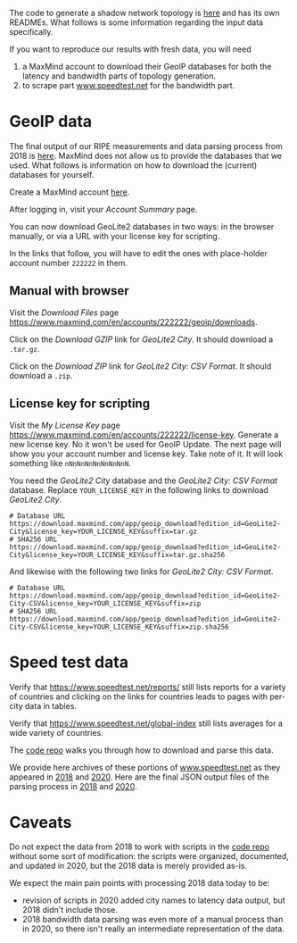 [atlas-repo]: https://github.com/shadow/atlas

The code to generate a shadow network topology is [here][atlas-repo] and has
its own READMEs. What follows is some information regarding the input data
specifically.

If you want to reproduce our results with fresh data, you will need

1. a MaxMind account to download their GeoIP databases for both the latency and
   bandwidth parts of topology generation.
1. to scrape part www.speedtest.net for the bandwidth part.

# GeoIP data

[2018-ripepairs]: data/shadow/network/latency/2018-all-pairs.csv.xz

The final output of our RIPE measurements and data parsing process from 2018 is
[here][2018-ripepairs]. MaxMind does not allow us to provide the databases that
we used. What follows is information on how to download the (current) databases
for yourself.

Create a MaxMind account [here](https://www.maxmind.com/en/geolite2/signup).

After logging in, visit your *Account Summary* page.

You can now download GeoLite2 databases in two ways: in the browser manually,
or via a URL with your license key for scripting.

In the links that follow, you will have to edit the ones with place-holder
account number `222222` in them.

## Manual with browser

Visit the *Download Files* page
<https://www.maxmind.com/en/accounts/222222/geoip/downloads>.

Click on the *Download GZIP* link for *GeoLite2 City*. It should download a
`.tar.gz`.

Click on the *Download ZIP* link for *GeoLite2 City: CSV Format*. It should
download a `.zip`.

## License key for scripting

Visit the *My License Key* page
<https://www.maxmind.com/en/accounts/222222/license-key>. Generate a new
license key. No it won't be used for GeoIP Update. The next page will show you
your account number and license key. Take note of it. It will look something
like `nNnNnNnNnNnNnNnN`.

You need the *GeoLite2 City* database and the *GeoLite2 City: CSV Format*
database. Replace `YOUR_LICENSE_KEY` in the following links to download
*GeoLite2 City*.

    # Database URL
    https://download.maxmind.com/app/geoip_download?edition_id=GeoLite2-City&license_key=YOUR_LICENSE_KEY&suffix=tar.gz
    # SHA256 URL
    https://download.maxmind.com/app/geoip_download?edition_id=GeoLite2-City&license_key=YOUR_LICENSE_KEY&suffix=tar.gz.sha256

And likewise with the following two links for *GeoLite2 City: CSV Format*.

    # Database URL
    https://download.maxmind.com/app/geoip_download?edition_id=GeoLite2-City-CSV&license_key=YOUR_LICENSE_KEY&suffix=zip
    # SHA256 URL
    https://download.maxmind.com/app/geoip_download?edition_id=GeoLite2-City-CSV&license_key=YOUR_LICENSE_KEY&suffix=zip.sha256

# Speed test data

Verify that <https://www.speedtest.net/reports/> still lists reports for a
variety of countries and clicking on the links for countries leads to pages
with per-city data in tables.

Verify that <https://www.speedtest.net/global-index> still lists averages for a
wide variety of countries.

The [code repo][atlas-repo] walks you through how to download and parse this
data.

We provide here archives of these portions of www.speedtest.net as they
appeared in [2018][2018-speedtest] and [2020][2020-speedtest]. Here are the
final JSON output files of the parsing process in [2018][2018-speeddata] and
[2020][2020-speeddata].

[2018-speedtest]: data/shadow/network/bandwidth/2018-www.speedtest.net.txz
[2020-speedtest]: data/shadow/network/bandwidth/2020.04-www.speedtest.net.txz

[2018-speeddata]: data/shadow/network/bandwidth/2018-speed-data.json.xz
[2020-speeddata]: data/shadow/network/bandwidth/2020.04-speed-data.json.xz

# Caveats

Do not expect the data from 2018 to work with scripts in the [code
repo][atlas-repo] without some sort of modification: the scripts were
organized, documented, and updated in 2020, but the 2018 data is merely
provided as-is.

We expect the main pain points with processing 2018 data today to be:

- revision of scripts in 2020 added city names to latency data output, but 2018
  didn't include those.
- 2018 bandwidth data parsing was even more of a manual process than in 2020,
  so there isn't really an intermediate representation of the data.
